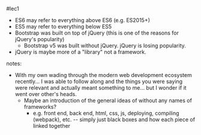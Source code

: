 #lec1
- ES6 may refer to everything above ES6 (e.g. ES2015+)
- ES5 may refer to everything below ES5
- Bootstrap was built on top of jQuery (this is one of the reasons for jQuery's popularity)
  - Bootstrap v5 was built without jQuery. jQuery is losing popularity.
- jQuery is maybe more of a "library" not a framework.

notes:
- With my own wading through the modern web development ecosystem recently...
I was able to follow along and the things you were saying were relevant and actually meant something to me... but I wonder if it went over other's heads.
  - Maybe an introduction of the general ideas of without any names of frameworks?
    - e.g. front end, back end, html, css, js, deploying, compiling (webpack), etc. -- simply just black boxes and how each piece of linked together
